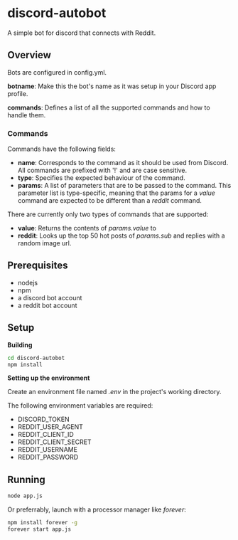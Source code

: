 # discord-autobot #
A simple bot for discord that connects with Reddit.

## Overview ##

Bots are configured in config.yml.

**botname**: Make this the bot's name as it was setup in your Discord app profile. 

**commands**: Defines a list of all the supported commands and how to handle them.

### Commands ###

Commands have the following fields:

 - **name**: Corresponds to the command as it should be used from Discord. All commands are prefixed with '!' and are case sensitive.
 - **type**: Specifies the expected behaviour of the command.
 - **params**: A list of parameters that are to be passed to the command. This parameter list is type-specific, meaning that the params for a *value* command are expected to be different than a *reddit* command.
 
There are currently only two types of commands that are supported:

 - **value**: Returns the contents of *params.value* to 
 - **reddit**: Looks up the top 50 hot posts of *params.sub* and replies with a random image url.
 
## Prerequisites ##
 - nodejs
 - npm
 - a discord bot account
 - a reddit bot account
 
## Setup ##

**Building**

```bash
cd discord-autobot
npm install
```

**Setting up the environment**

Create an environment file named *.env* in the project's working directory.

The following environment variables are required:

- DISCORD_TOKEN
- REDDIT_USER_AGENT
- REDDIT_CLIENT_ID
- REDDIT_CLIENT_SECRET
- REDDIT_USERNAME
- REDDIT_PASSWORD

## Running ##

```bash
node app.js
```

Or preferrably, launch with a processor manager like *forever*:

```bash
npm install forever -g
forever start app.js
```
